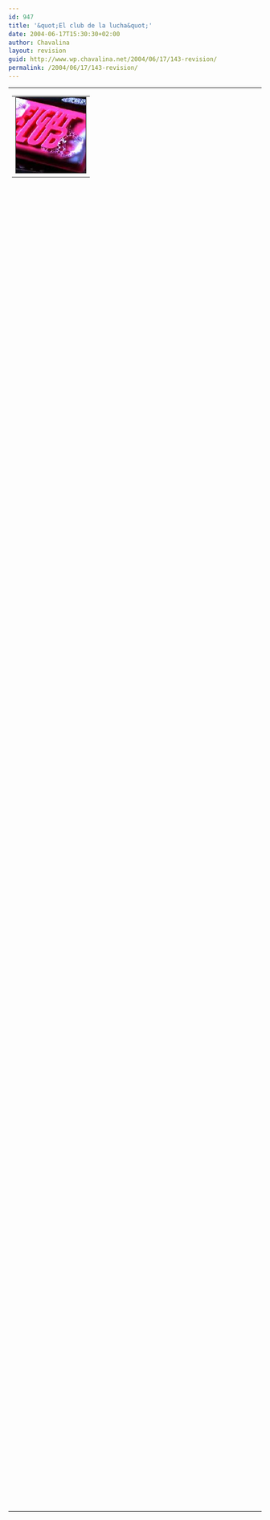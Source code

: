 ```yaml
---
id: 947
title: '&quot;El club de la lucha&quot;'
date: 2004-06-17T15:30:30+02:00
author: Chavalina
layout: revision
guid: http://www.wp.chavalina.net/2004/06/17/143-revision/
permalink: /2004/06/17/143-revision/
---
```

<table width="100%" border="0" cellpadding="0" cellspacing="0">
  <tr>
    <td>
      <table border="0" cellspacing="5" cellpadding="10" width="1" align="left">
        <tr>
          <td>
            <img src="/imagenes/fotos/fightclub.jpg" alt="el club de la lucha" width="139" height="150" border="1" />
          </td>
        </tr>
      </table>
      
      <p>
        Ma&ntilde;ana ponen en telecinco por la noche la pel&iacute;cula "El club de la lucha".
      </p>
      
      <p>
        Esta pel&iacute;cula me sorprendi&oacute; para bien la primera vez que la vi, y os la recomiendo a todos, si no podéis ma&ntilde;ana alquiladla o bajadla o lo que sea. Creo que no se promocion&oacute; adecuadamente, demasiados pu&ntilde;etazos y poca chicha, cuando tiene mucho más que la gran dosis de violencia gratuita que ofrece el trailer (que desde luego también tiene violencia, claro).
      </p>
      
      <p>
        Si estáis atentos podréis ver unas cuantas imágenes "insertadas" entre los fotogramas, a ver quién me dice qué es lo que se ve (sin hacer trampa, listillos), lo siento pero no tengo cuentas de Gmail para ofrecer como premio, intentad pillarlo aunque sea s&oacute;lo como curiosidad 🙂
      </p>
      
      <p>
        Por cierto, "la primera regla del Club de la Lucha es no hablar del Club de la Lucha". &iquest;Qué pasar&iacute;a si las bitácoras se aplicaran el mismo principio?
      </p>
    </td>
  </tr>
</table>